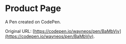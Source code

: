 # Product Page

A Pen created on CodePen.

Original URL: [https://codepen.io/wayneos/pen/BaMbVjv](https://codepen.io/wayneos/pen/BaMbVjv).

